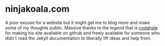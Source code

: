 # ninjakoala.com

A poor excuse for a website but it might get me to blog more and make some of my thoughts public. Massive thanks to the legend that is [codahale](https://codahale.com/) for making his site available on github and freely available for someone who didn't read the Jekyll documentation to liberally lift ideas and help from.
